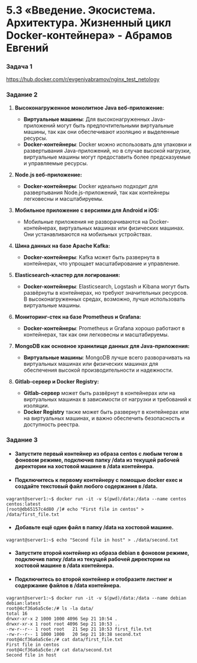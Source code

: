 # 5.3 «Введение. Экосистема. Архитектура. Жизненный цикл Docker-контейнера» - Абрамов Евгений

### Задача 1

<https://hub.docker.com/r/evgeniyabramov/nginx_test_netology>

### Задание 2

1. **Высоконагруженное монолитное Java веб-приложение:**

   - **Виртуальные машины**: Для высоконагруженных Java-приложений могут быть предпочтительными виртуальные машины, так как они обеспечивают изоляцию и выделенные ресурсы.
   - **Docker-контейнеры**: Docker можно использовать для упаковки и развертывания Java-приложений, но в случае высокой нагрузки, виртуальные машины могут предоставить более предсказуемые и управляемые ресурсы.

2. **Node.js веб-приложение:**

   - **Docker-контейнеры**: Docker идеально подходит для развертывания Node.js-приложений, так как контейнеры легковесны и масштабируемы.

3. **Мобильное приложение с версиями для Android и iOS:**

   - Мобильные приложения не разворачиваются на Docker-контейнерах, виртуальных машинах или физических машинах. Они устанавливаются на мобильных устройствах.

4. **Шина данных на базе Apache Kafka:**

   - **Docker-контейнеры**: Kafka может быть развернута в контейнерах, что упрощает масштабирование и управление.

5. **Elasticsearch-кластер для логирования:**

   - **Docker-контейнеры**: Elasticsearch, Logstash и Kibana могут быть развёрнуты в контейнерах, но требуют значительных ресурсов. В высоконагруженных средах, возможно, лучше использовать виртуальные машины.

6. **Мониторинг-стек на базе Prometheus и Grafana:**

   - **Docker-контейнеры**: Prometheus и Grafana хорошо работают в контейнерах, так как они легковесны и масштабируемы.

7. **MongoDB как основное хранилище данных для Java-приложения:**

   - **Виртуальные машины**: MongoDB лучше всего разворачивать на виртуальных машинах или физических машинах для обеспечения высокой производительности и надежности.

8. **Gitlab-сервер и Docker Registry:**

   - **Gitlab-сервер** может быть развёрнут в контейнерах или на виртуальных машинах в зависимости от нагрузки и требований к изоляции.
   - **Docker Registry** также может быть развернут в контейнерах или на виртуальных машинах, и важно обеспечить безопасность и доступность реестра.

### Задание 3

- #### Запустите первый контейнер из образа centos c любым тегом в фоновом режиме, подключив папку /data из текущей рабочей директории на хостовой машине в /data контейнера.
- #### Подключитесь к первому контейнеру с помощью docker exec и создайте текстовый файл любого содержания в /data.

``` 
vagrant@server1:~$ docker run -it -v $(pwd)/data:/data --name centos centos:latest
[root@db65157c4d80 /]# echo "First file in centos" > /data/first_file.txt 
```
- #### Добавьте ещё один файл в папку /data на хостовой машине.
```
vagrant@server1:~$ echo "Second file in host" > ./data/second.txt
```
- #### Запустите второй контейнер из образа debian в фоновом режиме, подключив папку /data из текущей рабочей директории на хостовой машине в /data контейнера.
- #### Подключитесь во второй контейнер и отобразите листинг и содержание файлов в /data контейнера.
```
vagrant@server1:~$ docker run -it -v $(pwd)/data:/data --name debian debian:latest
root@4cf36a6a5c6e:/# ls -la data/
total 16
drwxr-xr-x 2 1000 1000 4096 Sep 21 10:54 .
drwxr-xr-x 1 root root 4096 Sep 21 10:53 ..
-rw-r--r-- 1 root root   21 Sep 21 10:53 first_file.txt
-rw-r--r-- 1 1000 1000   20 Sep 21 10:38 second.txt
root@4cf36a6a5c6e:/# cat data/first_file.txt 
First file in centos
root@4cf36a6a5c6e:/# cat data/second.txt        
Second file in host
```
